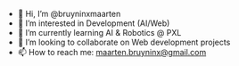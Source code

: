 - 👋 Hi, I’m @bruyninxmaarten
- 👀 I’m interested in Development (AI/Web)
- 🌱 I’m currently learning AI & Robotics @ PXL
- 💞️ I’m looking to collaborate on Web development projects
- 📫 How to reach me: maarten.bruyninx@gmail.com

<!---
bruyninxmaarten/bruyninxmaarten is a ✨ special ✨ repository because its `README.md` (this file) appears on your GitHub profile.
You can click the Preview link to take a look at your changes.
--->
